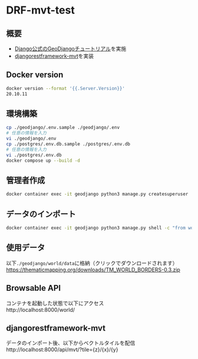 # DRF-mvt-test

## 概要
- [Django公式のGeoDjangoチュートリアル](https://docs.djangoproject.com/ja/3.2/ref/contrib/gis/tutorial/)を実施<br>
- [djangorestframework-mvt](https://github.com/corteva/djangorestframework-mvt)を実装


## Docker version
```sh
docker version --format '{{.Server.Version}}'
20.10.11
```

## 環境構築
```sh
cp ./geodjango/.env.sample ./geodjango/.env
# 任意の情報を入力
vi ./geodjango/.env
cp ./postgres/.env.db.sample ./postgres/.env.db
# 任意の情報を入力
vi ./postgres/.env.db
docker compose up --build -d
```

## 管理者作成
```sh
docker container exec -it geodjango python3 manage.py createsuperuser
```

## データのインポート
```sh
docker container exec -it geodjango python3 manage.py shell -c "from world import load; load.run()"
```

## 使用データ
以下`./geodjango/world/data`に格納（クリックでダウンロードされます）  
https://thematicmapping.org/downloads/TM_WORLD_BORDERS-0.3.zip


## Browsable API
コンテナを起動した状態で以下にアクセス  
http://localhost:8000/world/

## djangorestframework-mvt
データのインポート後、以下からベクトルタイルを配信  
http://localhost:8000/api/mvt/?tile={z}/{x}/{y}
